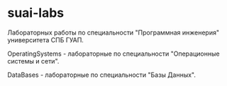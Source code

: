 # suai-labs
Лабораторных работы по специальности "Программная инженерия" университета СПБ ГУАП.

OperatingSystems - лабораторные по специальности "Операционные системы и сети".

DataBases - лабораторные по специальности "Базы Данных".

